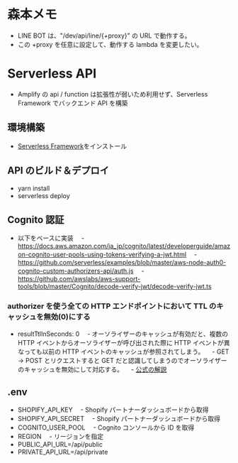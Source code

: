 # 森本メモ

- LINE BOT は、"/dev/api/line/{+proxy}" の URL で動作する。
- この +proxy を任意に設定して、動作する lambda を変更したい。

# Serverless API

- Amplify の api / function は拡張性が弱いため利用せず、Serverless Framework でバックエンド API を構築

## 環境構築

- [Serverless Framework](https://www.serverless.com/framework/docs/)をインストール

## API のビルド＆デプロイ

- yarn install
- serverless deploy

## Cognito 認証

- 以下をベースに実装
  　- https://docs.aws.amazon.com/ja_jp/cognito/latest/developerguide/amazon-cognito-user-pools-using-tokens-verifying-a-jwt.html
  　- https://github.com/serverless/examples/blob/master/aws-node-auth0-cognito-custom-authorizers-api/auth.js
  　- https://github.com/awslabs/aws-support-tools/blob/master/Cognito/decode-verify-jwt/decode-verify-jwt.ts

### authorizer を使う全ての HTTP エンドポイントにおいて TTL のキャッシュを無効(0)にする

- resultTtlInSeconds: 0
  　- オーソライザーのキャッシュが有効だと、複数の HTTP イベントからオーソライザーが呼び出された際に HTTP イベントが異なっても以前の HTTP イベントのキャッシュが参照されてしまう。
  　- GET -> POST とリクエストすると GET だと認識してしまうのでオーソライザーのキャッシュを無効にして対応する。
  　- [公式の解説](https://www.serverless.com/framework/docs/providers/aws/events/apigateway/#http-endpoints-with-custom-authorizers)

## .env

- SHOPIFY_API_KEY
  　- Shopify パートナーダッシュボードから取得
- SHOPIFY_API_SECRET
  　- Shopify パートナーダッシュボードから取得
- COGNITO_USER_POOL
  　- Cognito コンソールから ID を取得
- REGION
  　- リージョンを指定
- PUBLIC_API_URL=/api/public
- PRIVATE_API_URL=/api/private
